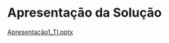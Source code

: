 # Apresentação da Solução

[Apresentação1_TI.pptx](https://github.com/ICEI-PUC-Minas-PBR-SI/pbr-si-2024-1-1-ti-aw-t1-aicheck/files/15055691/Apresentacao1_TI.pptx)


